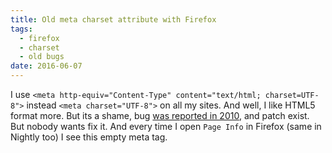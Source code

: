 ```yaml
---
title: Old meta charset attribute with Firefox
tags:
  - firefox
  - charset
  - old bugs
date: 2016-06-07
---
```

I use `<meta http-equiv="Content-Type" content="text/html; charset=UTF-8">` instead `<meta charset="UTF-8">` on all my sites.<!--more-->
And well, I like HTML5 format more. But its a shame, bug [was reported in 2010](https://bugzilla.mozilla.org/show_bug.cgi?id=584285), and patch exist.  
But nobody wants fix it. And every time I open `Page Info` in Firefox (same in Nightly too) I see this empty meta tag.
